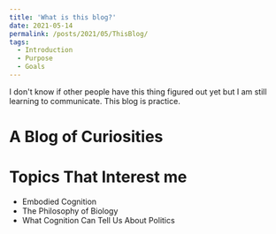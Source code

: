 ```yaml
---
title: 'What is this blog?'
date: 2021-05-14
permalink: /posts/2021/05/ThisBlog/
tags:
  - Introduction
  - Purpose
  - Goals
---
```


I don't know if other people have this thing figured out yet but I am still learning to communicate. 
This blog is practice.

A Blog of Curiosities
======


Topics That Interest me
======
- Embodied Cognition
- The Philosophy of Biology
- What Cognition Can Tell Us About Politics

